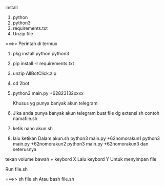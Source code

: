 install 
1.  python
2.  python3 
3.  requirements.txt
4.  Unzip file

===>>
Perintah di termux
1. pkg install python python3
2. pip install -r requirements.txt
3. unzip AllBotClick.zip
4. cd 2bot
5. python3 main.py +62823132xxxx

   Khusus yg punya banyak akun telegram
6. Jika anda punya banyak akun telegram buat file dg extensi sh
    contoh namafile.sh
7. ketik nano akun.sh
8. lalu ketikan Dalam akun.sh
   python3 main.py +62nomorakun1
   python3 main.py +62nomorakun2
   python3 main.py +62nomorakun3
   dan seterusnya

tekan volume bawah + keybord X Lalu keybord Y
Untuk menyimpan file

Run file.sh

===>> sh file.sh
   Atau bash file.sh

